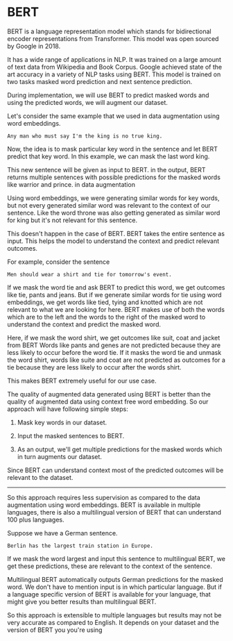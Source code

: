 # BERT

BERT is a language representation model which stands for bidirectional encoder representations from Transformer. This model was open sourced by Google in 2018.

It has a wide range of applications in NLP. It was trained on a large amount of text data from Wikipedia and Book Corpus. Google achieved state of the art accuracy in a variety of NLP tasks using BERT. This model is trained on two tasks masked word prediction and next sentence prediction.

During implementation, we will use BERT to predict masked words and using the predicted words, we will augment our dataset.

Let's consider the same example that we used in data augmentation using word embeddings.

`Any man who must say I'm the king is no true king.` 

Now, the idea is to mask particular key word in the sentence and let BERT predict that key word. In this example, we can mask the last word king.

This new sentence will be given as input to BERT. in the output, BERT returns multiple sentences with possible predictions for the masked words like warrior and prince. in data augmentation

Using word embeddings, we were generating similar words for key words, but not every generated similar word was relevant to the context of our sentence. Like the word throne was also getting generated as similar word for king but it's not relevant for this sentence.

This doesn't happen in the case of BERT. BERT takes the entire sentence as input. This helps the model to understand the context and predict relevant outcomes.

For example, consider the sentence

`Men should wear a shirt and tie for tomorrow's event.` 

If we mask the word tie and ask BERT to predict this word, we get outcomes like tie, pants and jeans. But if we generate similar words for tie using word embeddings, we get words like tied, tying and knotted which are not relevant to what we are looking for here. BERT makes use of both the words which are to the left and the words to the right of the masked word to understand the context and predict the masked word.

Here, if we mask the word shirt, we get outcomes like suit, coat and jacket from BERT Words like pants and genes are not predicted because they are less likely to occur before the word tie. If it masks the word tie and unmask the word shirt, words like suite and coat are not predicted as outcomes for a tie because they are less likely to occur after the words shirt.

This makes BERT extremely useful for our use case.

The quality of augmented data generated using BERT is better than the quality of augmented data using context free word embedding. So our approach will have following simple steps:

1. Mask key words in our dataset.

2. Input the masked sentences to BERT. 

3. As an output, we'll get multiple predictions for the masked words which in turn augments our dataset. 

Since BERT can understand context most of the predicted outcomes will be relevant to the dataset.

-----------------------------------------------

So this approach requires less supervision as compared to the data augmentation using word embeddings. BERT is available in multiple languages, there is also a multilingual version of BERT that can understand 100 plus languages.

Suppose we have a German sentence.

`Berlin has the largest train station in Europe.`

If we mask the word largest and input this sentence to multilingual BERT, we get these predictions, these are relevant to the context of the sentence.

Multilingual BERT automatically outputs German predictions for the masked word. We don't have to mention input is in which particular language. But if a language specific version of BERT is available for your language, that might give you better results than multilingual BERT.

So this approach is extensible to multiple languages but results may not be very accurate as compared to English. It depends on your dataset and the version of BERT you you're using

